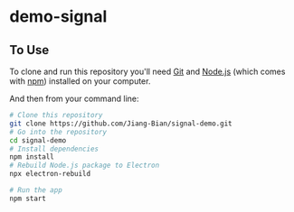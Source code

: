 # demo-signal

## To Use

To clone and run this repository you'll need [Git](https://git-scm.com) and [Node.js](https://nodejs.org/en/download/) (which comes with [npm](http://npmjs.com)) installed on your computer. 

And then from your command line:

```bash
# Clone this repository
git clone https://github.com/Jiang-Bian/signal-demo.git
# Go into the repository
cd signal-demo
# Install dependencies
npm install
# Rebuild Node.js package to Electron
npx electron-rebuild

# Run the app
npm start
```

